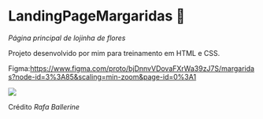 # LandingPageMargaridas 🌼

*Página principal de lojinha de flores*

Projeto desenvolvido por mim para treinamento em HTML e CSS.

Figma:https://www.figma.com/proto/bjDnnvVDovaFXrWa39zJ7S/margaridas?node-id=3%3A85&scaling=min-zoom&page-id=0%3A1

<img src="https://discord.com/channels/1062501775334191235/1062501775808155650">

Crédito *Rafa Ballerine*
